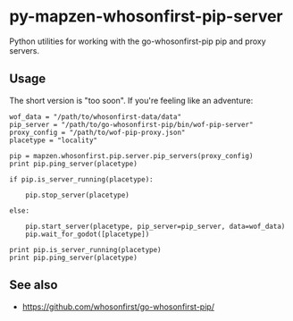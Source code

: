 # py-mapzen-whosonfirst-pip-server

Python utilities for working with the go-whosonfirst-pip pip and proxy servers.

## Usage

The short version is "too soon". If you're feeling like an adventure:

```
wof_data = "/path/to/whosonfirst-data/data"
pip_server = "/path/to/go-whosonfirst-pip/bin/wof-pip-server"
proxy_config = "/path/to/wof-pip-proxy.json"
placetype = "locality"

pip = mapzen.whosonfirst.pip.server.pip_servers(proxy_config)
print pip.ping_server(placetype)

if pip.is_server_running(placetype):

	pip.stop_server(placetype)

else:

	pip.start_server(placetype, pip_server=pip_server, data=wof_data)
	pip.wait_for_godot([placetype])

print pip.is_server_running(placetype)
print pip.ping_server(placetype)
```

## See also

* https://github.com/whosonfirst/go-whosonfirst-pip/